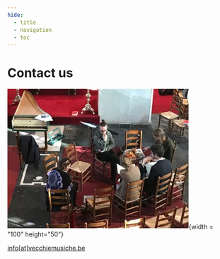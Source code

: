 ```yaml
---
hide:
  - title
  - navigation
  - toc
---
```


# Contact us

![contact_us](../assets/images/contact_us.webp){width = "100" height="50"}

[info\[at\]vecchiemusiche.be](mailto:info@vecchiemusiche.be)